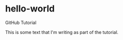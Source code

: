hello-world
===========

GitHub Tutorial

This is some text that I'm writing as part of the tutorial.
